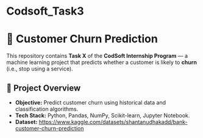 # Codsoft_Task3
# 🔁 Customer Churn Prediction

This repository contains **Task X** of the **CodSoft Internship Program** — a machine learning project that predicts whether a customer is likely to **churn** (i.e., stop using a service).

## 📌 Project Overview

- **Objective:** Predict customer churn using historical data and classification algorithms.
- **Tech Stack:** Python, Pandas, NumPy, Scikit-learn, Jupyter Notebook.
- **Dataset:** https://www.kaggle.com/datasets/shantanudhakadd/bank-customer-churn-prediction
